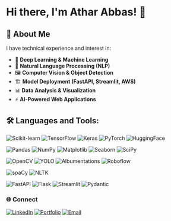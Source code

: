 # Hi there, I'm Athar Abbas! 👋

## 🚀 About Me
I have technical experience and interest in:
- 🧠 **Deep Learning & Machine Learning**
- 🤖 **Natural Language Processing (NLP)**
- 🖼️ **Computer Vision & Object Detection**
- 🏗️ **Model Deployment (FastAPI, Streamlit, AWS)**
- 📊 **Data Analysis & Visualization**
- ⚡ **AI-Powered Web Applications**

## 🛠️ Languages and Tools:


![Scikit-learn](https://img.shields.io/badge/ScikitLearn-F7931E?style=for-the-badge&logo=scikit-learn&logoColor=white)
![TensorFlow](https://img.shields.io/badge/TensorFlow-FF6F00?style=for-the-badge&logo=tensorflow&logoColor=white)
![Keras](https://img.shields.io/badge/Keras-D00000?style=for-the-badge&logo=keras&logoColor=white)
![PyTorch](https://img.shields.io/badge/PyTorch-EE4C2C?style=for-the-badge&logo=pytorch&logoColor=white)
![HuggingFace](https://img.shields.io/badge/HuggingFace-FFD21E?style=for-the-badge&logo=huggingface&logoColor=black)


![Pandas](https://img.shields.io/badge/Pandas-2C2D72?style=for-the-badge&logo=pandas&logoColor=white)
![NumPy](https://img.shields.io/badge/NumPy-013243?style=for-the-badge&logo=numpy&logoColor=white)
![Matplotlib](https://img.shields.io/badge/Matplotlib-%23ffffff.svg?style=for-the-badge&logo=Matplotlib&logoColor=black)
![Seaborn](https://img.shields.io/badge/Seaborn-0C55A5?style=for-the-badge&logo=seaborn&logoColor=white)
![SciPy](https://img.shields.io/badge/SciPy-8CAAE6?style=for-the-badge&logo=scipy&logoColor=white)



![OpenCV](https://img.shields.io/badge/OpenCV-5C3EE8?style=for-the-badge&logo=opencv&logoColor=white)
![YOLO](https://img.shields.io/badge/YOLO-00FFFF?style=for-the-badge&logo=yolo&logoColor=black)
![Albumentations](https://img.shields.io/badge/Albumentations-00C4CC?style=for-the-badge&logo=albumentations&logoColor=white)
![Roboflow](https://img.shields.io/badge/Roboflow-FF4C4C?style=for-the-badge&logo=roboflow&logoColor=white)


![spaCy](https://img.shields.io/badge/spaCy-09A3D5?style=for-the-badge&logo=spacy&logoColor=white)
![NLTK](https://img.shields.io/badge/NLTK-000080?style=for-the-badge&logo=nltk&logoColor=white)

![FastAPI](https://img.shields.io/badge/FastAPI-005571?style=for-the-badge&logo=fastapi)
![Flask](https://img.shields.io/badge/Flask-000000?style=for-the-badge&logo=flask&logoColor=white)
![Streamlit](https://img.shields.io/badge/Streamlit-FF4B4B?style=for-the-badge&logo=streamlit&logoColor=white)
![Pydantic](https://img.shields.io/badge/Pydantic-9209FF?style=for-the-badge&logo=pydantic&logoColor=white)




### 🌐 Connect
[![LinkedIn](https://img.shields.io/badge/LinkedIn-0A66C2?logo=linkedin)](https://linkedin.com/in/YOUR_PROFILE)
[![Portfolio](https://img.shields.io/badge/Portfolio-FF7139?logo=firefox)](https://your-portfolio.com)
[![Email](https://img.shields.io/badge/Email-D14836?logo=gmail)](mailto:your.email@example.com)
